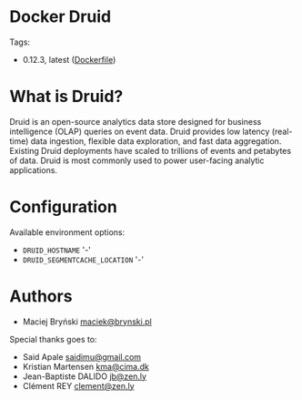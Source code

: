 Docker Druid
================

Tags:

- 0.12.3, latest ([Dockerfile](https://github.com/maver1ck/druid-docker/blob/master/Dockerfile))

What is Druid?
==================

Druid is an open-source analytics data store designed for business intelligence (OLAP) queries on event data. Druid provides low latency (real-time) data ingestion, flexible data exploration, and fast data aggregation. Existing Druid deployments have scaled to trillions of events and petabytes of data. Druid is most commonly used to power user-facing analytic applications.


Configuration
=============

Available environment options:

- `DRUID_HOSTNAME` '-'
- `DRUID_SEGMENTCACHE_LOCATION` '-'

Authors
=======
- Maciej Bryński <maciek@brynski.pl>

Special thanks goes to:  
- Said Apale <saidimu@gmail.com>
- Kristian Martensen <kma@cima.dk>  
- Jean-Baptiste DALIDO <jb@zen.ly>
- Clément REY <clement@zen.ly>
